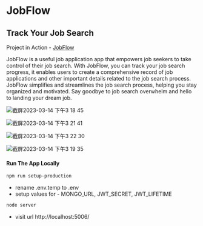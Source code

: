 # JobFlow

## Track Your Job Search

Project in Action - [JobFlow](https://jobflow.onrender.com/)

JobFlow is a useful job application app that empowers job seekers to take control of their job search. With JobFlow, you can track your job search progress, it enables users to create a comprehensive record of job applications and other important details related to the job search process. JobFlow simplifies and streamlines the job search process, helping you stay organized and motivated. Say goodbye to job search overwhelm and hello to landing your dream job.



![截屏2023-03-14 下午3 18 45](https://user-images.githubusercontent.com/116608701/225116430-3be45cd3-979a-4703-9e87-dac61077c737.png)

![截屏2023-03-14 下午3 21 41](https://user-images.githubusercontent.com/116608701/225116601-18460229-fb2b-446d-af4e-ff74f7a73a72.png)

![截屏2023-03-14 下午3 22 30](https://user-images.githubusercontent.com/116608701/225116659-2693ce97-cf5e-4fca-9d41-aa3469cf5b6a.png)

![截屏2023-03-14 下午3 19 35](https://user-images.githubusercontent.com/116608701/225116759-4fce1d14-9817-4da6-b54d-97d5026eea05.png)

#### Run The App Locally

```sh
npm run setup-production
```

- rename .env.temp to .env
- setup values for - MONGO_URL, JWT_SECRET, JWT_LIFETIME

```sh
node server
```

- visit url http://localhost:5006/


